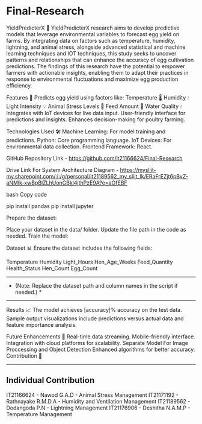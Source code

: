 # Final-Research
YieldPredicterX 🐔
YieldPredicterX research aims to develop predictive models that leverage environmental variables to forecast egg yield on farms. By integrating data on factors such as temperature, humidity, lightning, and animal stress, alongside advanced statistical and machine learning techniques and IOT techniques, this study seeks to uncover patterns and relationships that can enhance the accuracy of egg cultivation predictions. The findings of this research have the potential to empower farmers with actionable insights, enabling them to adapt their practices in response to environmental fluctuations and maximize egg production efficiency.

Features 🚀
Predicts egg yield using factors like:
Temperature 🌡️
Humidity 💧
Light Intensity 💡
Animal Stress Levels 🧪
Feed Amount 🍗
Water Quality 💧
Integrates with IoT devices for live data input.
User-friendly interface for predictions and insights.
Enhances decision-making for poultry farming.

Technologies Used 🛠️
Machine Learning: For model training and predictions.
Python: Core programming language.
IoT Devices: For environmental data collection.
Frontend Framework: React.

GitHub Repository Link - https://github.com/it21166624/Final-Research

Drive Link For System Architecture Diagram - https://mysliit-my.sharepoint.com/:i:/g/personal/it21189562_my_sliit_lk/ERaFrEZjt6pBvZ-aNMlk-xwBpBlZLhUonGBkl4jthPzE9A?e=aOfEBF

bash
Copy code

pip install pandas
pip install jupyter

Prepare the dataset:

Place your dataset in the data/ folder.
Update the file path in the code as needed.
Train the model:

Dataset 📊
Ensure the dataset includes the following fields:

Temperature
Humidity
Light_Hours
Hen_Age_Weeks
Feed_Quantity
Health_Status
Hen_Count
Egg_Count 

--------------------------------------------------------------------------------
* (Note: Replace the dataset path and column names in the script if needed.) *
--------------------------------------------------------------------------------

Results 📈
The model achieves [accuracy]% accuracy on the test data. Sample output visualizations include predictions versus actual data and feature importance analysis.

Future Enhancements 🔮
Real-time data streaming.
Mobile-friendly interface.
Integration with cloud platforms for scalability.
Separate Model For Image Proccessing and Object Detection
Enhanced algorithms for better accuracy.
Contribution 🤝

--------------------------
Individual Contribution
--------------------------

IT21166624 - Nawod G.A.D - Animal Stress Management
IT21171192 - Rathnayake R.M.D.A - Humidity and Ventilation Management
IT21189562 - Dodangoda P.N - Lightning Management
IT21176906 - Deshitha N.A.M.P - Temperature Management
